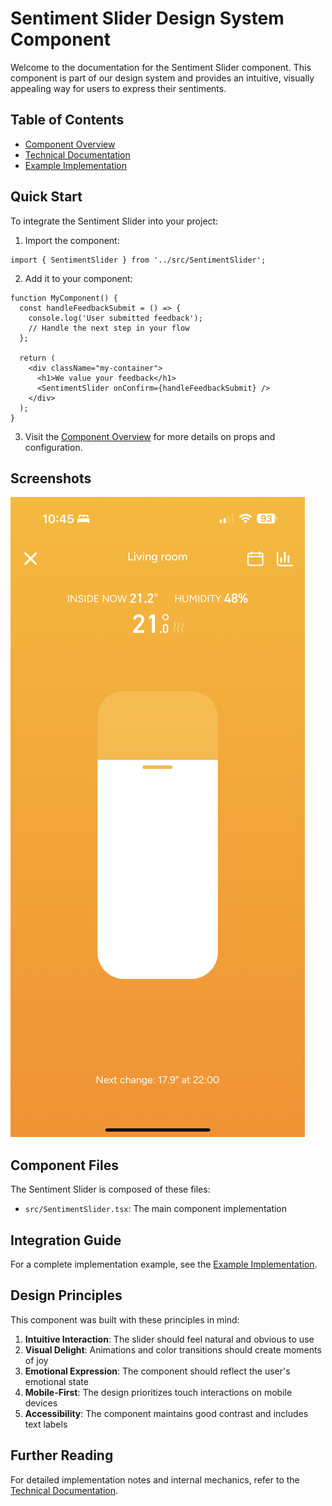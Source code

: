 # Sentiment Slider Design System Component

Welcome to the documentation for the Sentiment Slider component. This component is part of our design system and provides an intuitive, visually appealing way for users to express their sentiments.

## Table of Contents

- [Component Overview](SentimentSlider.md)
- [Technical Documentation](SentimentSlider.technical.md)
- [Example Implementation](examples/SentimentSliderExample.tsx)

## Quick Start

To integrate the Sentiment Slider into your project:

1. Import the component:
```tsx
import { SentimentSlider } from '../src/SentimentSlider';
```

2. Add it to your component:
```tsx
function MyComponent() {
  const handleFeedbackSubmit = () => {
    console.log('User submitted feedback');
    // Handle the next step in your flow
  };

  return (
    <div className="my-container">
      <h1>We value your feedback</h1>
      <SentimentSlider onConfirm={handleFeedbackSubmit} />
    </div>
  );
}
```

3. Visit the [Component Overview](SentimentSlider.md) for more details on props and configuration.

## Screenshots

![Sentiment Slider](../assets/IMG_2920.png)

## Component Files

The Sentiment Slider is composed of these files:

- `src/SentimentSlider.tsx`: The main component implementation

## Integration Guide

For a complete implementation example, see the [Example Implementation](examples/SentimentSliderExample.tsx).

## Design Principles

This component was built with these principles in mind:

1. **Intuitive Interaction**: The slider should feel natural and obvious to use
2. **Visual Delight**: Animations and color transitions should create moments of joy
3. **Emotional Expression**: The component should reflect the user's emotional state
4. **Mobile-First**: The design prioritizes touch interactions on mobile devices
5. **Accessibility**: The component maintains good contrast and includes text labels

## Further Reading

For detailed implementation notes and internal mechanics, refer to the [Technical Documentation](SentimentSlider.technical.md).